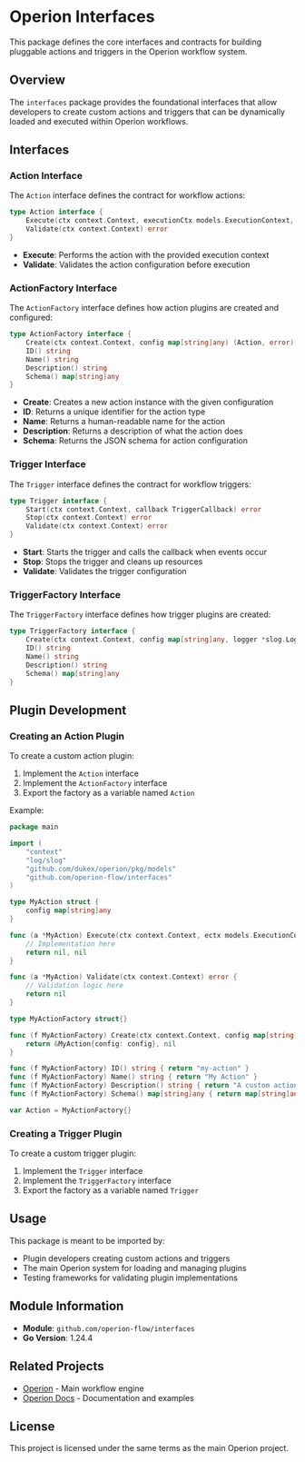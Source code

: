 # Operion Interfaces

This package defines the core interfaces and contracts for building pluggable actions and triggers in the Operion workflow system.

## Overview

The `interfaces` package provides the foundational interfaces that allow developers to create custom actions and triggers that can be dynamically loaded and executed within Operion workflows.

## Interfaces

### Action Interface

The `Action` interface defines the contract for workflow actions:

```go
type Action interface {
    Execute(ctx context.Context, executionCtx models.ExecutionContext, logger *slog.Logger) (any, error)
    Validate(ctx context.Context) error
}
```

- **Execute**: Performs the action with the provided execution context
- **Validate**: Validates the action configuration before execution

### ActionFactory Interface

The `ActionFactory` interface defines how action plugins are created and configured:

```go
type ActionFactory interface {
    Create(ctx context.Context, config map[string]any) (Action, error)
    ID() string
    Name() string
    Description() string
    Schema() map[string]any
}
```

- **Create**: Creates a new action instance with the given configuration
- **ID**: Returns a unique identifier for the action type
- **Name**: Returns a human-readable name for the action
- **Description**: Returns a description of what the action does
- **Schema**: Returns the JSON schema for action configuration

### Trigger Interface

The `Trigger` interface defines the contract for workflow triggers:

```go
type Trigger interface {
    Start(ctx context.Context, callback TriggerCallback) error
    Stop(ctx context.Context) error
    Validate(ctx context.Context) error
}
```

- **Start**: Starts the trigger and calls the callback when events occur
- **Stop**: Stops the trigger and cleans up resources
- **Validate**: Validates the trigger configuration

### TriggerFactory Interface

The `TriggerFactory` interface defines how trigger plugins are created:

```go
type TriggerFactory interface {
    Create(ctx context.Context, config map[string]any, logger *slog.Logger) (Trigger, error)
    ID() string
    Name() string
    Description() string
    Schema() map[string]any
}
```

## Plugin Development

### Creating an Action Plugin

To create a custom action plugin:

1. Implement the `Action` interface
2. Implement the `ActionFactory` interface
3. Export the factory as a variable named `Action`

Example:

```go
package main

import (
    "context"
    "log/slog"
    "github.com/dukex/operion/pkg/models"
    "github.com/operion-flow/interfaces"
)

type MyAction struct {
    config map[string]any
}

func (a *MyAction) Execute(ctx context.Context, ectx models.ExecutionContext, logger *slog.Logger) (any, error) {
    // Implementation here
    return nil, nil
}

func (a *MyAction) Validate(ctx context.Context) error {
    // Validation logic here
    return nil
}

type MyActionFactory struct{}

func (f MyActionFactory) Create(ctx context.Context, config map[string]any) (interfaces.Action, error) {
    return &MyAction{config: config}, nil
}

func (f MyActionFactory) ID() string { return "my-action" }
func (f MyActionFactory) Name() string { return "My Action" }
func (f MyActionFactory) Description() string { return "A custom action" }
func (f MyActionFactory) Schema() map[string]any { return map[string]any{} }

var Action = MyActionFactory{}
```

### Creating a Trigger Plugin

To create a custom trigger plugin:

1. Implement the `Trigger` interface
2. Implement the `TriggerFactory` interface
3. Export the factory as a variable named `Trigger`

## Usage

This package is meant to be imported by:

- Plugin developers creating custom actions and triggers
- The main Operion system for loading and managing plugins
- Testing frameworks for validating plugin implementations

## Module Information

- **Module**: `github.com/operion-flow/interfaces`
- **Go Version**: 1.24.4

## Related Projects

- [Operion](https://github.com/dukex/operion) - Main workflow engine
- [Operion Docs](https://github.com/dukex/operion-docs) - Documentation and examples

## License

This project is licensed under the same terms as the main Operion project.